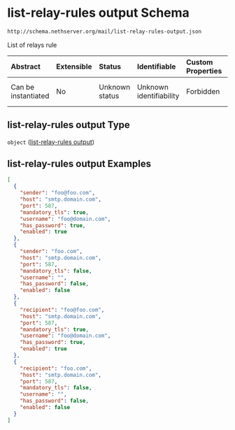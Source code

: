 # list-relay-rules output Schema

```txt
http://schema.nethserver.org/mail/list-relay-rules-output.json
```

List of relays rule

| Abstract            | Extensible | Status         | Identifiable            | Custom Properties | Additional Properties | Access Restrictions | Defined In                                                                               |
| :------------------ | :--------- | :------------- | :---------------------- | :---------------- | :-------------------- | :------------------ | :--------------------------------------------------------------------------------------- |
| Can be instantiated | No         | Unknown status | Unknown identifiability | Forbidden         | Allowed               | none                | [list-relay-rules-output.json](mail/list-relay-rules-output.json "open original schema") |

## list-relay-rules output Type

`object` ([list-relay-rules output](list-relay-rules-output.md))

## list-relay-rules output Examples

```json
[
  {
    "sender": "foo@foo.com",
    "host": "smtp.domain.com",
    "port": 587,
    "mandatory_tls": true,
    "username": "foo@domain.com",
    "has_password": true,
    "enabled": true
  },
  {
    "sender": "foo.com",
    "host": "smtp.domain.com",
    "port": 587,
    "mandatory_tls": false,
    "username": "",
    "has_password": false,
    "enabled": false
  },
  {
    "recipient": "foo@foo.com",
    "host": "smtp.domain.com",
    "port": 587,
    "mandatory_tls": true,
    "username": "foo@domain.com",
    "has_password": true,
    "enabled": true
  },
  {
    "recipient": "foo.com",
    "host": "smtp.domain.com",
    "port": 587,
    "mandatory_tls": false,
    "username": "",
    "has_password": false,
    "enabled": false
  }
]
```
